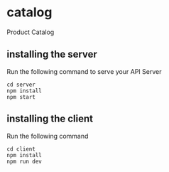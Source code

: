 # catalog
Product Catalog

## installing the server
Run the following command to serve your API Server
```
cd server
npm install
npm start
```

## installing the client
Run the following command
```
cd client
npm install
npm run dev
```